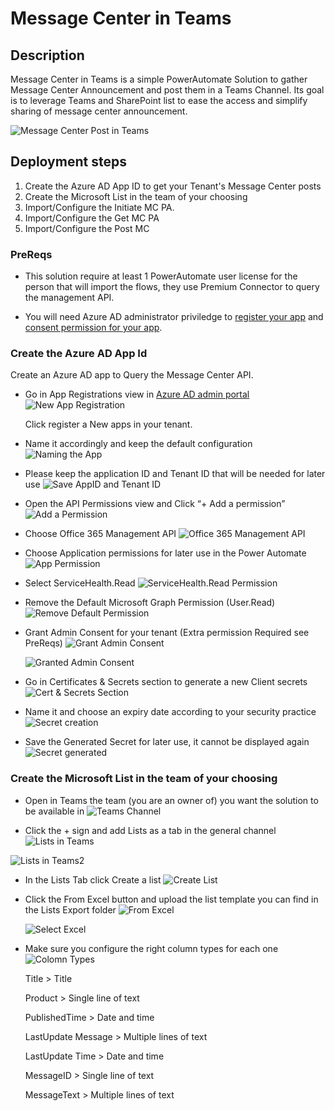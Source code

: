 # Message Center in Teams

## Description

Message Center in Teams is a simple PowerAutomate Solution to gather Message Center Announcement and post them in a Teams Channel.
Its goal is to leverage Teams and SharePoint list to ease the access and simplify sharing of message center announcement.

![Message Center Post in Teams](https://github.com/ericsche/MCinTeams/blob/main/Screenshots/Picture1.png)

## Deployment steps

1. Create the Azure AD App ID to get your Tenant's Message Center posts
2. Create the Microsoft List in the team of your choosing
3. Import/Configure the Initiate MC PA.
4. Import/Configure the Get MC PA
5. Import/Configure the Post MC  

### PreReqs

- This solution require at least 1 PowerAutomate user license for the person that will import the flows, they use Premium Connector to query the management API.

- You will need Azure AD administrator priviledge to [register your app](https://docs.microsoft.com/en-us/azure/active-directory/develop/howto-create-service-principal-portal#permissions-required-for-registering-an-app) and [consent permission for your app](https://docs.microsoft.com/en-us/azure/active-directory/manage-apps/grant-admin-consent#grant-admin-consent-in-app-registrations).

### Create the Azure AD App Id

Create an Azure AD app to Query the Message Center API.

- Go in App Registrations view in [Azure AD admin portal](https://aad.portal.azure.com/#blade/Microsoft_AAD_IAM/ActiveDirectoryMenuBlade/RegisteredApps)
    ![New App Registration](https://github.com/ericsche/MCinTeams/blob/main/Screenshots/Picture2.png)

    Click register a New apps in your tenant.
- Name it accordingly and keep the default configuration
   ![Naming the App](https://github.com/ericsche/MCinTeams/blob/main/Screenshots/Picture3.png)

- Please keep the application ID and Tenant ID that will be needed for later use
   ![Save AppID and Tenant ID](https://github.com/ericsche/MCinTeams/blob/main/Screenshots/Picture4.png)

- Open the API Permissions view and Click “+ Add a permission”
   ![Add a Permission](https://github.com/ericsche/MCinTeams/blob/main/Screenshots/Picture5.png)

- Choose Office 365 Management API
  ![Office 365 Management API](https://github.com/ericsche/MCinTeams/blob/main/Screenshots/Picture6.png)

- Choose Application permissions for later use in the Power Automate
   ![App Permission](https://github.com/ericsche/MCinTeams/blob/main/Screenshots/Picture7.png)

- Select ServiceHealth.Read
   ![ServiceHealth.Read Permission](https://github.com/ericsche/MCinTeams/blob/main/Screenshots/Picture8.png)

- Remove the Default Microsoft Graph Permission (User.Read)
   ![Remove Default Permission](https://github.com/ericsche/MCinTeams/blob/main/Screenshots/Picture9.png)

- Grant Admin Consent for your tenant (Extra permission Required see PreReqs)
  ![Grant Admin Consent](https://github.com/ericsche/MCinTeams/blob/main/Screenshots/Picture10.png)

  ![Granted Admin Consent](https://github.com/ericsche/MCinTeams/blob/main/Screenshots/Picture11.png)

- Go in Certificates & Secrets section to generate a new Client secrets
  ![Cert & Secrets Section](https://github.com/ericsche/MCinTeams/blob/main/Screenshots/Picture12.png)

- Name it and choose an expiry date according to your security practice
  ![Secret creation](https://github.com/ericsche/MCinTeams/blob/main/Screenshots/Picture13.png)

- Save the Generated Secret for later use, it cannot be displayed again
  ![Secret generated](https://github.com/ericsche/MCinTeams/blob/main/Screenshots/Picture14.png)

### Create the Microsoft List in the team of your choosing

- Open in Teams the team (you are an owner of) you want the solution to be available in
  ![Teams Channel](https://github.com/ericsche/MCinTeams/blob/main/Screenshots/Picture16.png)

- Click the + sign and add Lists as a tab in the general channel
  ![Lists in Teams](https://github.com/ericsche/MCinTeams/blob/main/Screenshots/Picture17.png)

![Lists in Teams2](https://github.com/ericsche/MCinTeams/blob/main/Screenshots/Picture18.png)

- In the Lists Tab click Create a list
  ![Create List](https://github.com/ericsche/MCinTeams/blob/main/Screenshots/Picture19.png)

- Click the From Excel button and upload the list template you can find in the Lists Export folder
  ![From Excel](https://github.com/ericsche/MCinTeams/blob/main/Screenshots/Picture20.png)

  ![Select Excel](https://github.com/ericsche/MCinTeams/blob/main/Screenshots/Picture22.png)

- Make sure you configure the right column types for each one
  ![Colomn Types](https://github.com/ericsche/MCinTeams/blob/main/Screenshots/Picture23.png)

    Title > Title

    Product > Single line of text

    PublishedTime > Date and time

    LastUpdate Message > Multiple lines of text

    LastUpdate Time > Date and time

    MessageID > Single line of text

    MessageText > Multiple lines of text
